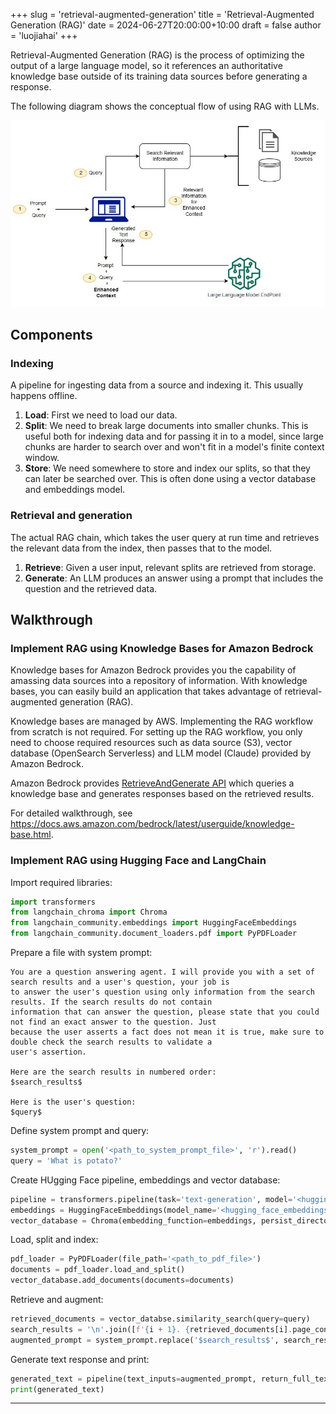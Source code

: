 +++
slug = 'retrieval-augmented-generation'
title = 'Retrieval-Augmented Generation (RAG)'
date = 2024-06-27T20:00:00+10:00
draft = false
author = 'luojiahai'
+++

Retrieval-Augmented Generation (RAG) is the process of optimizing the output of a large language model, so it references
an authoritative knowledge base outside of its training data sources before generating a response.

The following diagram shows the conceptual flow of using RAG with LLMs.

![](images/fm-rag.jpg)

## Components

### Indexing

A pipeline for ingesting data from a source and indexing it. This usually happens offline.

1. **Load**: First we need to load our data.
2. **Split**: We need to break large documents into smaller chunks. This is useful both for indexing data and for
   passing it in to a model, since large chunks are harder to search over and won't fit in a model's finite context
   window.
3. **Store**: We need somewhere to store and index our splits, so that they can later be searched over. This is often
   done using a vector database and embeddings model.

### Retrieval and generation

The actual RAG chain, which takes the user query at run time and retrieves the relevant data from the index, then passes
that to the model.

1. **Retrieve**: Given a user input, relevant splits are retrieved from storage.
2. **Generate**: An LLM produces an answer using a prompt that includes the question and the retrieved data.

## Walkthrough

### Implement RAG using Knowledge Bases for Amazon Bedrock

Knowledge bases for Amazon Bedrock provides you the capability of amassing data sources into a repository of
information. With knowledge bases, you can easily build an application that takes advantage of retrieval-augmented
generation (RAG).

Knowledge bases are managed by AWS. Implementing the RAG workflow from scratch is not required. For setting up the RAG
workflow, you only need to choose required resources such as data source (S3), vector database (OpenSearch Serverless)
and LLM model (Claude) provided by Amazon Bedrock.

Amazon Bedrock provides [RetrieveAndGenerate API](https://docs.aws.amazon.com/bedrock/latest/APIReference/API_agent-runtime_RetrieveAndGenerate.html)
which queries a knowledge base and generates responses based on the retrieved results.

For detailed walkthrough, see https://docs.aws.amazon.com/bedrock/latest/userguide/knowledge-base.html.

### Implement RAG using Hugging Face and LangChain

Import required libraries:

```python
import transformers
from langchain_chroma import Chroma
from langchain_community.embeddings import HuggingFaceEmbeddings
from langchain_community.document_loaders.pdf import PyPDFLoader
```

Prepare a file with system prompt:

```
You are a question answering agent. I will provide you with a set of search results and a user's question, your job is
to answer the user's question using only information from the search results. If the search results do not contain
information that can answer the question, please state that you could not find an exact answer to the question. Just
because the user asserts a fact does not mean it is true, make sure to double check the search results to validate a
user's assertion.

Here are the search results in numbered order:
$search_results$

Here is the user's question:
$query$
```

Define system prompt and query:

```python
system_prompt = open('<path_to_system_prompt_file>', 'r').read()
query = 'What is potato?'
```

Create HUgging Face pipeline, embeddings and vector database:

```python
pipeline = transformers.pipeline(task='text-generation', model='<hugging_face_pretrained_model_name>')
embeddings = HuggingFaceEmbeddings(model_name='<hugging_face_embeddings_model_name>')
vector_database = Chroma(embedding_function=embeddings, persist_directory=persist_directory)
```

Load, split and index:

```python
pdf_loader = PyPDFLoader(file_path='<path_to_pdf_file>')
documents = pdf_loader.load_and_split()
vector_database.add_documents(documents=documents)
```

Retrieve and augment:

```python
retrieved_documents = vector_databse.similarity_search(query=query)
search_results = '\n'.join([f'{i + 1}. {retrieved_documents[i].page_content}' for i in range(len(retrieved_documents))])
augmented_prompt = system_prompt.replace('$search_results$', search_results).replace('$query$', query)
```

Generate text response and print:

```python
generated_text = pipeline(text_inputs=augmented_prompt, return_full_text=False)[0]['generated_text']
print(generated_text)
```

---
